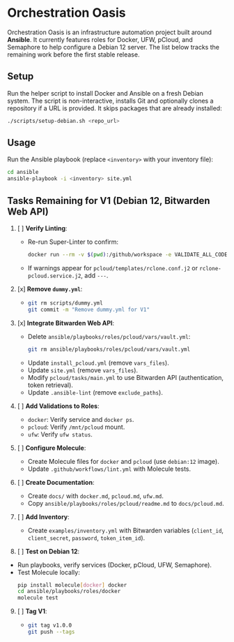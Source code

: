 # Orchestration Oasis

Orchestration Oasis is an infrastructure automation project built around **Ansible**. It currently features roles for Docker, UFW, pCloud, and Semaphore to help configure a Debian 12 server. The list below tracks the remaining work before the first stable release.

## Setup

Run the helper script to install Docker and Ansible on a fresh Debian system.
The script is non-interactive, installs Git and optionally clones a repository
if a URL is provided. It skips packages that are already installed:

```bash
./scripts/setup-debian.sh <repo_url>
```


## Usage

Run the Ansible playbook (replace `<inventory>` with your inventory file):

```bash
cd ansible
ansible-playbook -i <inventory> site.yml
```

## Tasks Remaining for V1 (Debian 12, Bitwarden Web API)

1. [ ] **Verify Linting**:
   - Re-run Super-Linter to confirm:
     ```bash
     docker run --rm -v $(pwd):/github/workspace -e VALIDATE_ALL_CODEBASE=true -e VALIDATE_MARKDOWN=true -e VALIDATE_YAML=true -e VALIDATE_ANSIBLE=true -e DEFAULT_BRANCH=main github/super-linter:v5
     ```
   - If warnings appear for `pcloud/templates/rclone.conf.j2` or `rclone-pcloud.service.j2`, add `---`.

2. [x] **Remove `dummy.yml`**:
   - ```bash
     git rm scripts/dummy.yml
     git commit -m "Remove dummy.yml for V1"
     ```

3. [x] **Integrate Bitwarden Web API**:
   - Delete `ansible/playbooks/roles/pcloud/vars/vault.yml`:
     ```bash
     git rm ansible/playbooks/roles/pcloud/vars/vault.yml
     ```
   - Update `install_pcloud.yml` (remove `vars_files`).
   - Update `site.yml` (remove `vars_files`).
   - Modify `pcloud/tasks/main.yml` to use Bitwarden API (authentication, token retrieval).
   - Update `.ansible-lint` (remove `exclude_paths`).

4. [ ] **Add Validations to Roles**:
   - `docker`: Verify service and `docker ps`.
   - `pcloud`: Verify `/mnt/pcloud` mount.
   - `ufw`: Verify `ufw status`.

5. [ ] **Configure Molecule**:
   - Create Molecule files for `docker` and `pcloud` (use `debian:12` image).
   - Update `.github/workflows/lint.yml` with Molecule tests.

6. [ ] **Create Documentation**:
   - Create `docs/` with `docker.md`, `pcloud.md`, `ufw.md`.
   - Copy `ansible/playbooks/roles/pcloud/readme.md` to `docs/pcloud.md`.

7. [ ] **Add Inventory**:
   - Create `examples/inventory.yml` with Bitwarden variables (`client_id`, `client_secret`, `password`, `token_item_id`).

8. [ ] **Test on Debian 12**:
  - Run playbooks, verify services (Docker, pCloud, UFW, Semaphore).
   - Test Molecule locally:
     ```bash
     pip install molecule[docker] docker
     cd ansible/playbooks/roles/docker
     molecule test
     ```

9. [ ] **Tag V1**:
   - ```bash
     git tag v1.0.0
     git push --tags
     ```
